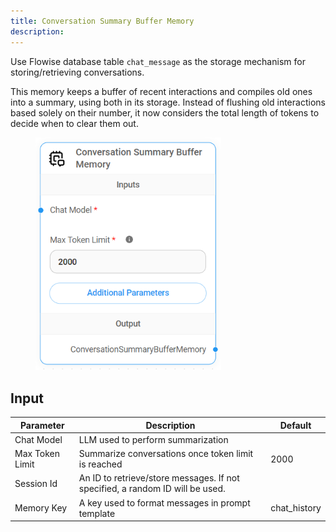 ```yaml
---
title: Conversation Summary Buffer Memory
description: 
---
```




Use Flowise database table `chat_message` as the storage mechanism for storing/retrieving conversations.

This memory keeps a buffer of recent interactions and compiles old ones into a summary, using both in its storage. Instead of flushing old interactions based solely on their number, it now considers the total length of tokens to decide when to clear them out.

<figure><img src="/assets/image (4) (1) (2) (1).png" alt="" width="297"><figcaption></figcaption></figure>

## Input

| Parameter       | Description                                                                   | Default       |
| --------------- | ----------------------------------------------------------------------------- | ------------- |
| Chat Model      | LLM used to perform summarization                                             |               |
| Max Token Limit | Summarize conversations once token limit is reached                           | 2000          |
| Session Id      | An ID to retrieve/store messages. If not specified, a random ID will be used. |               |
| Memory Key      | A key used to format messages in prompt template                              | chat\_history |
